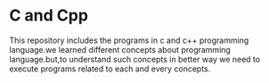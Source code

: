 # C and Cpp
This repository includes the programs in c and c++ programming language.we learned different concepts about programming language.but,to understand such concepts in better way we need to execute programs related to each and every concepts.
